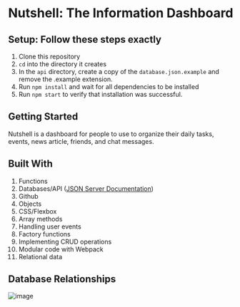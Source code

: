 # Nutshell: The Information Dashboard

## Setup: Follow these steps exactly

1. Clone this repository
1. `cd` into the directory it creates
1. In the `api` directory, create a copy of the `database.json.example` and remove the .example extension.
1. Run `npm install` and wait for all dependencies to be installed
1. Run `npm start` to verify that installation was successful.


## Getting Started

Nutshell is a dashboard for people to use to organize their daily tasks, events, news article, friends, and chat messages.


## Built With

1. Functions
1. Databases/API ([JSON Server Documentation](https://github.com/typicode/json-server))
1. Github
1. Objects
1. CSS/Flexbox
1. Array methods
1. Handling user events
1. Factory functions
1. Implementing CRUD operations
1. Modular code with Webpack
1. Relational data

## Database Relationships

![image](https://user-images.githubusercontent.com/54753720/68972834-4fa4e080-07b2-11ea-8813-2e1bf52ad5de.png)



